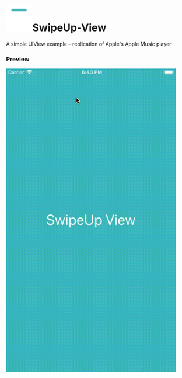 # ![alt text](https://github.com/enigmatic7earth/SwipeUp-View/blob/master/SwipeUp-View/Assets.xcassets/AppIcon.appiconset/Icon-72.png "enigmatic's SwipeUp View")SwipeUp-View
A simple UIView example – replication of Apple's Apple Music player

### Preview
![alt text](https://github.com/enigmatic7earth/SwipeUp-View/blob/master/SwipeUp-View/SwipeUpView.gif "enigmatic's SwipeUp View preview")
